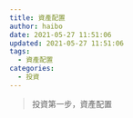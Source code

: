 ```yaml
---
title: 資產配置
author: haibo
date: 2021-05-27 11:51:06
updated: 2021-05-27 11:51:06
tags:
  - 資產配置
categories:
  - 投資
---
```


> 投資第一步，資產配置